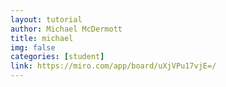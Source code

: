 ```yaml
---
layout: tutorial
author: Michael McDermott
title: michael
img: false
categories: [student]
link: https://miro.com/app/board/uXjVPu17vjE=/
---
```


